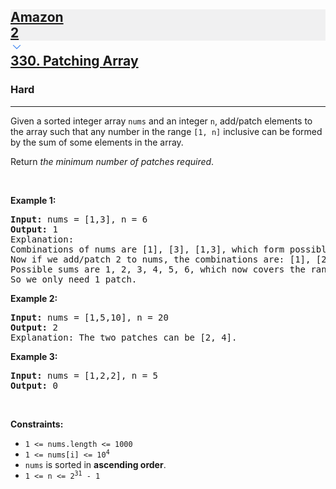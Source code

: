 <h2><a href="https://leetcode.com/problems/patching-array/"><div id="big-omega-company-tags"><div id="big-omega-topbar"><div class="companyTagsContainer" style="overflow-x: scroll; flex-wrap: nowrap;"><div class="companyTagsContainer--tag" style="background-color: rgba(0, 10, 32, 0.05); --darkreader-inline-bgcolor: rgba(19, 26, 41, 0.05);" data-darkreader-inline-bgcolor=""><div>Amazon</div><div class="companyTagsContainer--tagOccurence">2</div></div></div><div class="companyTagsContainer--chevron"><div><svg version="1.1" id="icon" xmlns="http://www.w3.org/2000/svg" xmlns:xlink="http://www.w3.org/1999/xlink" x="0px" y="0px" viewBox="0 0 32 32" fill="#4087F1" xml:space="preserve" style="width: 20px; --darkreader-inline-fill: #529be1;" data-darkreader-inline-fill=""><polygon points="16,22 6,12 7.4,10.6 16,19.2 24.6,10.6 26,12 "></polygon><rect id="_x3C_Transparent_Rectangle_x3E_" class="st0" fill="none" width="32" height="32"></rect></svg></div></div></div></div>330. Patching Array</a></h2><h3>Hard</h3><hr><div><p>Given a sorted integer array <code>nums</code> and an integer <code>n</code>, add/patch elements to the array such that any number in the range <code>[1, n]</code> inclusive can be formed by the sum of some elements in the array.</p>

<p>Return <em>the minimum number of patches required</em>.</p>

<p>&nbsp;</p>
<p><strong class="example">Example 1:</strong></p>

<pre><strong>Input:</strong> nums = [1,3], n = 6
<strong>Output:</strong> 1
Explanation:
Combinations of nums are [1], [3], [1,3], which form possible sums of: 1, 3, 4.
Now if we add/patch 2 to nums, the combinations are: [1], [2], [3], [1,3], [2,3], [1,2,3].
Possible sums are 1, 2, 3, 4, 5, 6, which now covers the range [1, 6].
So we only need 1 patch.
</pre>

<p><strong class="example">Example 2:</strong></p>

<pre><strong>Input:</strong> nums = [1,5,10], n = 20
<strong>Output:</strong> 2
Explanation: The two patches can be [2, 4].
</pre>

<p><strong class="example">Example 3:</strong></p>

<pre><strong>Input:</strong> nums = [1,2,2], n = 5
<strong>Output:</strong> 0
</pre>

<p>&nbsp;</p>
<p><strong>Constraints:</strong></p>

<ul>
	<li><code>1 &lt;= nums.length &lt;= 1000</code></li>
	<li><code>1 &lt;= nums[i] &lt;= 10<sup>4</sup></code></li>
	<li><code>nums</code> is sorted in <strong>ascending order</strong>.</li>
	<li><code>1 &lt;= n &lt;= 2<sup>31</sup> - 1</code></li>
</ul>
</div>